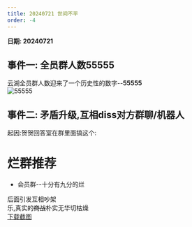 ```yaml
---
title: 20240721 世间不平
order: -4
---
```


**日期: 20240721**  

## 事件一: 全员群人数55555  

云湖全员群人数迎来了一个历史性的数字--**55555**   
![55555](https://img.yyyyt.top/vuepress/blog/yh/events/20240721/Screenshot_2024-07-21-15-11-07-852_com.yhchat.app.jpg)  

## 事件二: 矛盾升级,互相diss对方群聊/机器人  

起因:贺贺回答室在群里面搞这个:  

# 烂群推荐  
- 会员群--十分有九分的烂  

后面引发互相吵架  
乐,真实的~~商战~~朴实无华切枯燥  
[下载截图](https://img.yyyyt.top/img/yh/events/yh_events_20240721.zip)  
